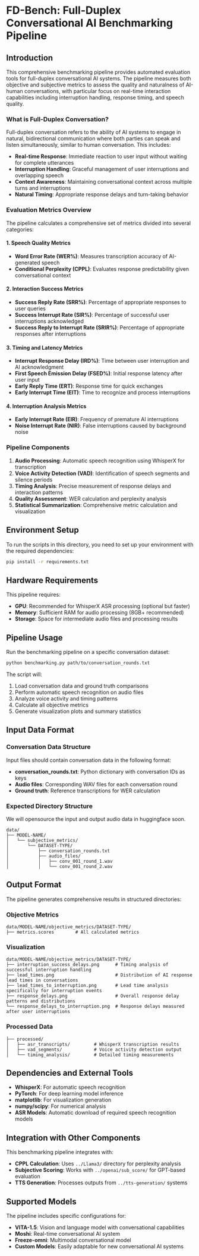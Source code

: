 # FD-Bench: Full-Duplex Conversational AI Benchmarking Pipeline

## Introduction

This comprehensive benchmarking pipeline provides automated evaluation tools for full-duplex conversational AI systems. The pipeline measures both objective and subjective metrics to assess the quality and naturalness of AI-human conversations, with particular focus on real-time interaction capabilities including interruption handling, response timing, and speech quality.

### What is Full-Duplex Conversation?

Full-duplex conversation refers to the ability of AI systems to engage in natural, bidirectional communication where both parties can speak and listen simultaneously, similar to human conversation. This includes:

- **Real-time Response**: Immediate reaction to user input without waiting for complete utterances
- **Interruption Handling**: Graceful management of user interruptions and overlapping speech
- **Context Awareness**: Maintaining conversational context across multiple turns and interruptions
- **Natural Timing**: Appropriate response delays and turn-taking behavior

### Evaluation Metrics Overview

The pipeline calculates a comprehensive set of metrics divided into several categories:

#### 1. Speech Quality Metrics
- **Word Error Rate (WER%)**: Measures transcription accuracy of AI-generated speech
- **Conditional Perplexity (CPPL)**: Evaluates response predictability given conversational context

#### 2. Interaction Success Metrics
- **Success Reply Rate (SRR%)**: Percentage of appropriate responses to user queries
- **Success Interrupt Rate (SIR%)**: Percentage of successful user interruptions acknowledged
- **Success Reply to Interrupt Rate (SRIR%)**: Percentage of appropriate responses after interruptions

#### 3. Timing and Latency Metrics
- **Interrupt Response Delay (IRD%)**: Time between user interruption and AI acknowledgment
- **First Speech Emission Delay (FSED%)**: Initial response latency after user input
- **Early Reply Time (ERT)**: Response time for quick exchanges
- **Early Interrupt Time (EIT)**: Time to recognize and process interruptions

#### 4. Interruption Analysis Metrics
- **Early Interrupt Rate (EIR)**: Frequency of premature AI interruptions
- **Noise Interrupt Rate (NIR)**: False interruptions caused by background noise

### Pipeline Components

1. **Audio Processing**: Automatic speech recognition using WhisperX for transcription
2. **Voice Activity Detection (VAD)**: Identification of speech segments and silence periods
3. **Timing Analysis**: Precise measurement of response delays and interaction patterns
4. **Quality Assessment**: WER calculation and perplexity analysis
5. **Statistical Summarization**: Comprehensive metric calculation and visualization

## Environment Setup

To run the scripts in this directory, you need to set up your environment with the required dependencies:

```bash
pip install -r requirements.txt
```

## Hardware Requirements

This pipeline requires:
- **GPU**: Recommended for WhisperX ASR processing (optional but faster)
- **Memory**: Sufficient RAM for audio processing (8GB+ recommended)
- **Storage**: Space for intermediate audio files and processing results

## Pipeline Usage

Run the benchmarking pipeline on a specific conversation dataset:

```bash
python benchmarking.py path/to/conversation_rounds.txt
```

The script will:
1. Load conversation data and ground truth comparisons
2. Perform automatic speech recognition on audio files
3. Analyze voice activity and timing patterns
4. Calculate all objective metrics
5. Generate visualization plots and summary statistics


## Input Data Format

### Conversation Data Structure
Input files should contain conversation data in the following format:
- **conversation_rounds.txt**: Python dictionary with conversation IDs as keys
- **Audio files**: Corresponding WAV files for each conversation round
- **Ground truth**: Reference transcriptions for WER calculation

### Expected Directory Structure
We will opensource the input and output audio data in huggingface soon.

```
data/
├── MODEL-NAME/
│   └── subjective_metrics/
│       └── DATASET-TYPE/
│           ├── conversation_rounds.txt
│           ├── audio_files/
│           │   ├── conv_001_round_1.wav
│           │   └── conv_001_round_2.wav

```

## Output Format

The pipeline generates comprehensive results in structured directories:

### Objective Metrics
```
data/MODEL-NAME/objective_metrics/DATASET-TYPE/
├── metrics.scores        # All calculated metrics
```
### Visualization
```
data/MODEL-NAME/objective_metrics/DATASET-TYPE/
├── interruption_success_delays.png      # Timing analysis of successful interruption handling
├── lead_times.png                       # Distribution of AI response lead times in conversations
├── lead_times_to_interruption.png       # Lead time analysis specifically for interruption events
├── response_delays.png                  # Overall response delay patterns and distributions
└── response_delays_to_interruption.png  # Response delays measured after user interruptions
```

### Processed Data
```
├── processed/
│   ├── asr_transcripts/         # WhisperX transcription results
│   ├── vad_segments/            # Voice activity detection output
│   └── timing_analysis/         # Detailed timing measurements
```

## Dependencies and External Tools

- **WhisperX**: For automatic speech recognition
- **PyTorch**: For deep learning model inference
- **matplotlib**: For visualization generation
- **numpy/scipy**: For numerical analysis
- **ASR Models**: Automatic download of required speech recognition models

## Integration with Other Components

This benchmarking pipeline integrates with:
- **CPPL Calculation**: Uses `../Llama3/` directory for perplexity analysis
- **Subjective Scoring**: Works with `../openai/sub_score/` for GPT-based evaluation
- **TTS Generation**: Processes outputs from `../tts-generation/` systems

## Supported Models

The pipeline includes specific configurations for:
- **VITA-1.5**: Vision and language model with conversational capabilities
- **Moshi**: Real-time conversational AI system
- **Freeze-omni**: Multimodal conversational model
- **Custom Models**: Easily adaptable for new conversational AI systems